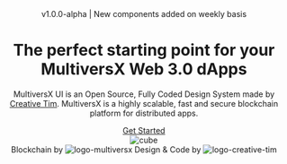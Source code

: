 <header>
  <div class="page-header pt-8">
    <div class="oblique position-absolute top-0 end-0 h-100 d-md-block d-none">
      <div class="oblique-image bg-cover position-absolute fixed-top ms-auto h-100 z-index-0 ms-n12" style="background-image:url('{{root}}assets/img/gradient.svg')"></div>
    </div>
    <div class="container">
      <div class="row text-sm-start text-center">
        <div class="col-lg-6 col-md-7 mt-md-8 mb-lg-10 mb-5 mt-md-0">
          <span class="text-uppercase text-primary font-weight-bolder">v1.0.0-alpha | New components added on weekly basis</span>
          <h1 class="text-white display-5 font-weight-black mt-3">The perfect starting point for your MultiversX Web 3.0 dApps</h1>
          <p class="text-lg text-white me-sm-5">
            MultiversX UI is an Open Source, Fully Coded Design System made by <a href="https://www.creative-tim.com" target="_blank" class="text-white"><u>Creative Tim</u></a>. MultiversX is a highly scalable, fast and secure blockchain platform for distributed apps.
          </p>
          <a href="#section-designer-creators" class="btn btn-primary mt-4">Get Started</a>
        </div>
        <div class="col-lg-6 col-md-5 my-auto position-relative text-center">
          <img src="{{root}}assets/img/cube.png" alt="cube" class="w-md-80 w-60 max-width-500 position-md-absolute ms-md-0 mx-auto end-10 top-0 animation-float mt-lg-2 me-md-n5" />
        </div>
      </div>
    </div>
  </div>
  <div class="container">
    <div class="row">
      <div class="col-md-8 mx-auto text-center font-weight-bold text-white d-flex align-items-center justify-content-center">
        <span class="pe-2">Blockchain by</span>
        <img src="{{root}}assets/img/logos/logo-multiversx.svg" class="me-2 avatar avatar-xxl" alt="logo-multiversx">
        <span class="border-start border-2 border-white ps-2">Design & Code by </span>
        <img src="{{root}}assets/img/logos/logo-creative-tim.svg" class="avatar avatar-xxl ms-2" alt="logo-creative-tim">
      </div>
    </div>
  </div>
</header>
